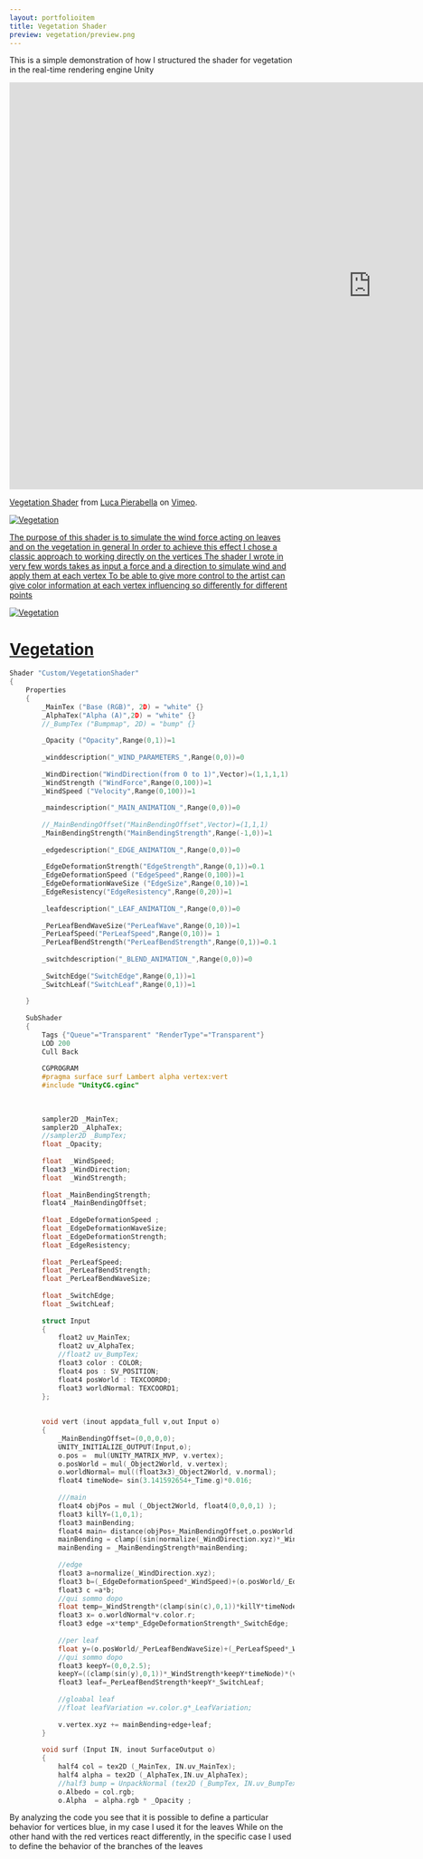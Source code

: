```yaml
---
layout: portfolioitem
title: Vegetation Shader
preview: vegetation/preview.png
---
```

This is a simple demonstration of how I structured the shader for vegetation in the real-time rendering engine Unity
<!--more-->
<iframe src="https://player.vimeo.com/video/118272044" width="1280" height="720" frameborder="0" webkitallowfullscreen mozallowfullscreen allowfullscreen></iframe>
<p><a href="https://vimeo.com/118272044">Vegetation Shader</a> from <a href="https://vimeo.com/user1489637">Luca Pierabella</a> on <a href="https://vimeo.com">Vimeo</a>.</p>

<a href="{{ site.baseurl }}/assets/portfolio/vegetation/vegetationInspector.jpg"><img src="{{ site.baseurl }}/assets/portfolio/vegetation/vegetationInspector.jpg" alt="Vegetation" style="width: auto;"/>

The purpose of this shader is to simulate the wind force acting on leaves and on the vegetation in general
In order to achieve this effect I chose a classic approach to working directly on the vertices
The shader I wrote in very few words takes as input a force and a direction to simulate wind and apply them at each vertex
To be able to give more control to the artist can give color information at each vertex influencing so differently for different points

<a href="{{ site.baseurl }}/assets/portfolio/vegetation/vertexcolor.jpg"><img src="{{ site.baseurl }}/assets/portfolio/vegetation/vertexcolor.jpg" alt="Vegetation" style="width: auto;"/>

# Vegetation 

```C  
Shader "Custom/VegetationShader"
{
    Properties
    {
        _MainTex ("Base (RGB)", 2D) = "white" {}
        _AlphaTex("Alpha (A)",2D) = "white" {}
        //_BumpTex ("Bumpmap", 2D) = "bump" {}
       
        _Opacity ("Opacity",Range(0,1))=1
       
        _winddescription("_WIND_PARAMETERS_",Range(0,0))=0
       
        _WindDirection("WindDirection(from 0 to 1)",Vector)=(1,1,1,1)
        _WindStrength ("WindForce",Range(0,100))=1
        _WindSpeed ("Velocity",Range(0,100))=1
       
        _maindescription("_MAIN_ANIMATION_",Range(0,0))=0
       
        //_MainBendingOffset("MainBendingOffset",Vector)=(1,1,1)
        _MainBendingStrength("MainBendingStrength",Range(-1,0))=1
       
        _edgedescription("_EDGE_ANIMATION_",Range(0,0))=0
 
        _EdgeDeformationStrength("EdgeStrength",Range(0,1))=0.1
        _EdgeDeformationSpeed ("EdgeSpeed",Range(0,100))=1
        _EdgeDeformationWaveSize ("EdgeSize",Range(0,10))=1
        _EdgeResistency("EdgeResistency",Range(0,20))=1
       
        _leafdescription("_LEAF_ANIMATION_",Range(0,0))=0
 
        _PerLeafBendWaveSize("PerLeafWave",Range(0,10))=1
        _PerLeafSpeed("PerLeafSpeed",Range(0,10))= 1
        _PerLeafBendStrength("PerLeafBendStrength",Range(0,1))=0.1
       
        _switchdescription("_BLEND_ANIMATION_",Range(0,0))=0
 
        _SwitchEdge("SwitchEdge",Range(0,1))=1
        _SwitchLeaf("SwitchLeaf",Range(0,1))=1
       
    }
   
    SubShader
    {
        Tags {"Queue"="Transparent" "RenderType"="Transparent"}
        LOD 200
        Cull Back
       
        CGPROGRAM
        #pragma surface surf Lambert alpha vertex:vert
        #include "UnityCG.cginc"
       
       
 
        sampler2D _MainTex;
        sampler2D _AlphaTex;
        //sampler2D _BumpTex;
        float _Opacity;
       
        float  _WindSpeed;
        float3 _WindDirection;
        float  _WindStrength;
       
        float _MainBendingStrength;
        float4 _MainBendingOffset;
       
        float _EdgeDeformationSpeed ;
        float _EdgeDeformationWaveSize;
        float _EdgeDeformationStrength;
        float _EdgeResistency;
 
        float _PerLeafSpeed;
        float _PerLeafBendStrength;
        float _PerLeafBendWaveSize;
 
        float _SwitchEdge;
        float _SwitchLeaf;
       
        struct Input
        {      
            float2 uv_MainTex;
            float2 uv_AlphaTex;
            //float2 uv_BumpTex;
            float3 color : COLOR;
            float4 pos : SV_POSITION;
            float4 posWorld : TEXCOORD0;
            float3 worldNormal: TEXCOORD1;
        };
 
       
        void vert (inout appdata_full v,out Input o)
        {
            _MainBendingOffset=(0,0,0,0);
            UNITY_INITIALIZE_OUTPUT(Input,o);
            o.pos =  mul(UNITY_MATRIX_MVP, v.vertex);
            o.posWorld = mul(_Object2World, v.vertex);
            o.worldNormal= mul((float3x3)_Object2World, v.normal);
            float4 timeNode= sin(3.141592654+_Time.g)*0.016;
             
            ///main
            float4 objPos = mul (_Object2World, float4(0,0,0,1) );
            float3 killY=(1,0,1);
            float3 mainBending;
            float4 main= distance(objPos+_MainBendingOffset,o.posWorld)/256;
            mainBending = clamp((sin(normalize(_WindDirection.xyz)*_WindSpeed *timeNode)),0,1)*_WindStrength*killY*main*v.texcoord.y;
            mainBending = _MainBendingStrength*mainBending;
           
            //edge
            float3 a=normalize(_WindDirection.xyz);
            float3 b=(_EdgeDeformationSpeed*_WindSpeed)+(o.posWorld/_EdgeDeformationWaveSize);
            float3 c =a*b;
            //qui sommo dopo
            float temp=_WindStrength*(clamp(sin(c),0,1))*killY*timeNode;
            float3 x= o.worldNormal*v.color.r;
            float3 edge =x*temp*_EdgeDeformationStrength*_SwitchEdge;
 
            //per leaf
            float y=(o.posWorld/_PerLeafBendWaveSize)+(_PerLeafSpeed*_WindSpeed);
            //qui sommo dopo
            float3 keepY=(0,0,2.5);
            keepY=((clamp(sin(y),0,1))*_WindStrength*keepY*timeNode)*(v.color.b);
            float3 leaf=_PerLeafBendStrength*keepY*_SwitchLeaf;
 
            //gloabal leaf
            //float leafVariation =v.color.g*_LeafVariation;
 
            v.vertex.xyz += mainBending+edge+leaf;
        }
 
        void surf (Input IN, inout SurfaceOutput o)
        {
            half4 col = tex2D (_MainTex, IN.uv_MainTex);
            half4 alpha = tex2D (_AlphaTex,IN.uv_AlphaTex);
            //half3 bump = UnpackNormal (tex2D (_BumpTex, IN.uv_BumpTex));
            o.Albedo = col.rgb;
            o.Alpha  = alpha.rgb * _Opacity ;
 ```

By analyzing the code you see that it is possible to define a particular behavior for vertices blue, in my case I used it for the leaves
While on the other hand with the red vertices react differently, in the specific case I used to define the behavior of the branches of the leaves

